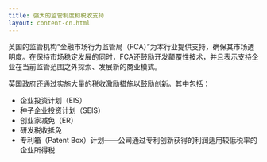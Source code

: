 ```yaml
---
title: 强大的监管制度和税收支持
layout: content-cn.html
---
```


 
英国的监管机构“金融市场行为监管局（FCA）”为本行业提供支持，确保其市场透明度。在保持市场稳定发展的同时，FCA还鼓励开发颠覆性技术，并且表示支持企业在当前监管范围之外探索、发展新的商业模式。

英国政府还通过实施大量的税收激励措施以鼓励创新。其中包括：

- 企业投资计划（EIS）
- 种子企业投资计划（SEIS）
- 创业家减免（ER）
- 研发税收抵免
- 专利箱（Patent Box）计划——公司通过专利创新获得的利润适用较低税率的企业所得税
